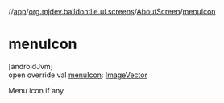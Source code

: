 //[app](../../../index.md)/[org.mjdev.balldontlie.ui.screens](../index.md)/[AboutScreen](index.md)/[menuIcon](menu-icon.md)

# menuIcon

[androidJvm]\
open override val [menuIcon](menu-icon.md): [ImageVector](https://developer.android.com/reference/kotlin/androidx/compose/ui/graphics/vector/ImageVector.html)

Menu icon if any
